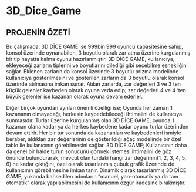 # 3D_Dice_Game

## PROJENİN ÖZETİ
Bu çalışmada, 3D DİCE GAME ise 999bin 999 oyuncu kapasitesine sahip, konsol üzerinde oynanabilen, 
3 boyutlu olarak zar atma üzerine kurgulanmış bir tip hayatta kalma oyunu hazırlanmıştır. 
3D DİCE GAME, kullanıcıya, ekleyeceği zarların tiplerini ve boyutlarını dilediği gibi seçebilme esnekliğini sağlar. 
Eklenen zarların da konsol üzerinde 3 boyutlu prizma modelinde kullanıcıya gösterilmesini ve gösterilen zarların da 3 boyutlu olarak konsol üzerinde atılmasına imkan sunar. 
Atılan zarlarda, zar değerleri 3 ve 3 ten küçük gelenler kaybeden olarak oyuna veda edip; 
zar değerleri 4 ve 4 ‘ten büyük gelenler ise kazanan olarak oyuna devam ederler. 

Diğer birçok oyundan ayrılan önemli özelliği ise; Oyunda her zaman 1 kazananın olmayacağı, herkesin kaybedebileceği ihtimalini de kullanıcıya sunmasıdır. 
Turlar üzerine kurgulanmış olan 3D DİCE GAME; oyunda 1 kazanan olana kadar ya da herkes kaybedene kadar oyunu turlar üzerinden devam ettirir. 
Her bir tur sonunda da kazananları ve kaybedenleri ismiyle beraber, aldıkları zar değerlerinin de gösterildiği ağaç modelinde bir özel tablo ile kullanıcının görebilmesini sağlar. 
3D DİCE GAME; Kullanıcının daha da genel bir halde turun sonucunu görmek istemesi ihtimalini de göz önünde bulundurarak, 
mevcut olan turdaki hangi zar değerinin(1, 2, 3, 4, 5, 6) ne kadar çıktığını, özel olarak tasarlanmış çubuk grafik üzerinde de kullanıcının görebilmesine imkan tanır. 
Dinamik olarak tasarlanmış 3D DİCE GAME; yukarıda bahsedilen adımların “manuel, yarı-otomatik ya da tam otomatik” olarak yapılabilmesini de kullanıcının özgür iradesine bırakmıştır.
